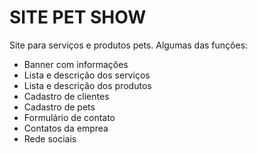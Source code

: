 # SITE PET SHOW

Site para serviços e produtos pets.
Algumas das funções:
- Banner com informações
- Lista e descrição dos serviços
- Lista e descrição dos produtos
- Cadastro de clientes
- Cadastro de pets
- Formulário de contato
- Contatos da emprea
- Rede sociais
